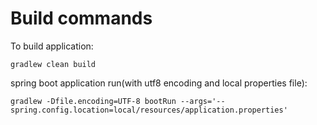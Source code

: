 # Build commands

To build application:  
```
gradlew clean build 
```

spring boot application run(with utf8 encoding and local properties file):  
```
gradlew -Dfile.encoding=UTF-8 bootRun --args='--spring.config.location=local/resources/application.properties' 
```